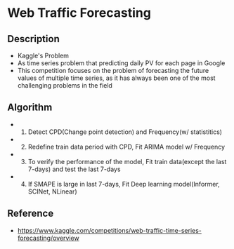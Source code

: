 # Web Traffic Forecasting

## Description
* Kaggle's Problem
* As time series problem that predicting daily PV for each page in Google
* This competition focuses on the problem of forecasting the future values of multiple time series, as it has always been one of the most challenging problems in the field

## Algorithm
* 1) Detect CPD(Change point detection) and Frequency(w/ statistitics)
* 2) Redefine train data period with CPD, Fit ARIMA model w/ Frequency
* 3) To verify the performance of the model, Fit train data(except the last 7-days) and test the last 7-days
* 4) If SMAPE is large in last 7-days, Fit Deep learning model(Informer, SCINet, NLinear) 

## Reference
* https://www.kaggle.com/competitions/web-traffic-time-series-forecasting/overview
